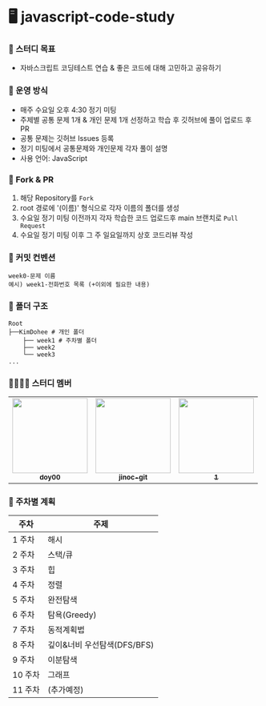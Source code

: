 # 🖥️ javascript-code-study

### 🎯 스터디 목표
- 자바스크립트 코딩테스트 연습 & 좋은 코드에 대해 고민하고 공유하기

### 📕 운영 방식
- 매주 수요일 오후 4:30 정기 미팅
- 주제별 공통 문제 1개 & 개인 문제 1개 선정하고 학습 후 깃허브에 풀이 업로드 후 PR
- 공통 문제는 깃허브 Issues 등록
- 정기 미팅에서 공통문제와 개인문제 각자 풀이 설명
- 사용 언어: JavaScript

### 📁 Fork & PR
1. 해당 Repository를 `Fork`
2. root 경로에 '(이름)' 형식으로 각자 이름의 폴더를 생성
3. 수요일 정기 미팅 이전까지 각자 학습한 코드 업로드후 main 브랜치로 `Pull Request`
4. 수요일 정기 미팅 이후 그 주 일요일까지 상호 코드리뷰 작성

### 📄 커밋 컨벤션
```
week0-문제 이름
예시) week1-전화번호 목록 (+이외에 필요한 내용)
```

### 📁 폴더 구조
```
Root
├──KimDohee # 개인 폴더
	├── week1 # 주차별 폴더
	├── week2
	└── week3
...
```

### 👨‍👩‍👧‍👦 스터디 멤버

<table>
  <tr>
    <td align="center">
      <a href="https://github.com/doy00">
        <img src="https://avatars.githubusercontent.com/doy00" width="150px;" alt=""/>
        <br/>
        <sub>
          <b>doy00</b>
        </sub>
      </a><br />
    </td>
    <td align="center">
      <a href="https://github.com/jinoc-git">
        <img src="https://avatars.githubusercontent.com/jinoc-git" width="150px;" alt=""/>
        <br/>
        <sub>
          <b>jinoc-git</b>
        </sub>
      </a><br/>
    </td>
    <td align="center">
      <a href="https://github.com/">
        <img src="https://avatars.githubusercontent.com/" width="150px;" alt=""/>
        <br/>
        <sub>
          <b>1</b>
        </sub>
      </a><br/>
    </td>
</table>

### 📅 주차별 계획

| 주차    | 주제             |
| ------- | ---------------- |
| 1 주차  | 해시       |
| 2 주차  | 스택/큐             |
| 3 주차  | 힙           |
| 4 주차  | 정렬             |
| 5 주차  | 완전탐색              |
| 6 주차  | 탐욕(Greedy)              |
| 7 주차  | 동적계획법               |
| 8 주차  | 깊이&너비 우선탐색(DFS/BFS)         |
| 9 주차  | 이분탐색 |
| 10 주차 | 그래프         |
| 11 주차 | (추가예정)         |
